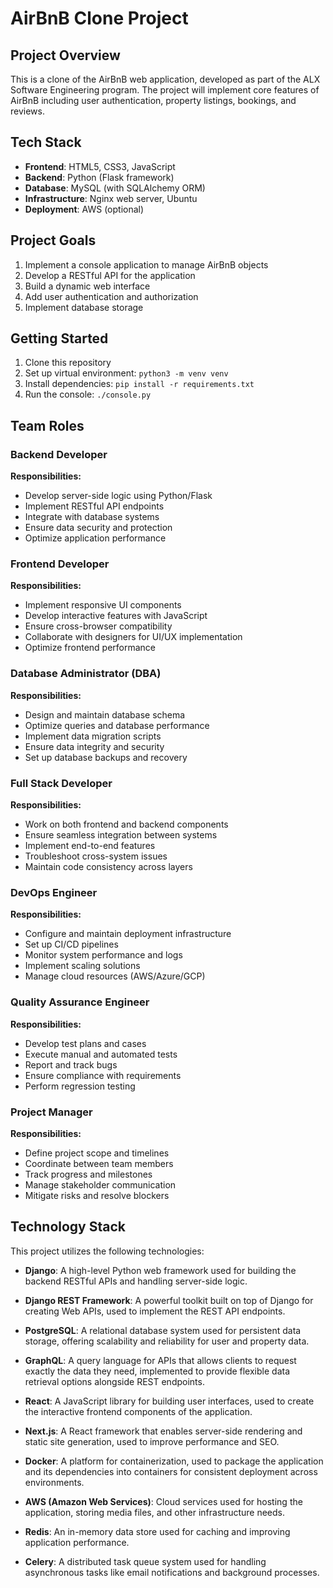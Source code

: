# AirBnB Clone Project

## Project Overview
This is a clone of the AirBnB web application, developed as part of the ALX Software Engineering program. The project will implement core features of AirBnB including user authentication, property listings, bookings, and reviews.

## Tech Stack
- **Frontend**: HTML5, CSS3, JavaScript
- **Backend**: Python (Flask framework)
- **Database**: MySQL (with SQLAlchemy ORM)
- **Infrastructure**: Nginx web server, Ubuntu
- **Deployment**: AWS (optional)

## Project Goals
1. Implement a console application to manage AirBnB objects
2. Develop a RESTful API for the application
3. Build a dynamic web interface
4. Add user authentication and authorization
5. Implement database storage

## Getting Started
1. Clone this repository
2. Set up virtual environment: `python3 -m venv venv`
3. Install dependencies: `pip install -r requirements.txt`
4. Run the console: `./console.py`

## Team Roles

### Backend Developer
**Responsibilities:**
- Develop server-side logic using Python/Flask
- Implement RESTful API endpoints
- Integrate with database systems
- Ensure data security and protection
- Optimize application performance

### Frontend Developer
**Responsibilities:**
- Implement responsive UI components
- Develop interactive features with JavaScript
- Ensure cross-browser compatibility
- Collaborate with designers for UI/UX implementation
- Optimize frontend performance

### Database Administrator (DBA)
**Responsibilities:**
- Design and maintain database schema
- Optimize queries and database performance
- Implement data migration scripts
- Ensure data integrity and security
- Set up database backups and recovery

### Full Stack Developer
**Responsibilities:**
- Work on both frontend and backend components
- Ensure seamless integration between systems
- Implement end-to-end features
- Troubleshoot cross-system issues
- Maintain code consistency across layers

### DevOps Engineer
**Responsibilities:**
- Configure and maintain deployment infrastructure
- Set up CI/CD pipelines
- Monitor system performance and logs
- Implement scaling solutions
- Manage cloud resources (AWS/Azure/GCP)

### Quality Assurance Engineer
**Responsibilities:**
- Develop test plans and cases
- Execute manual and automated tests
- Report and track bugs
- Ensure compliance with requirements
- Perform regression testing

### Project Manager
**Responsibilities:**
- Define project scope and timelines
- Coordinate between team members
- Track progress and milestones
- Manage stakeholder communication
- Mitigate risks and resolve blockers
## Technology Stack

This project utilizes the following technologies:

- **Django**: A high-level Python web framework used for building the backend RESTful APIs and handling server-side logic.
  
- **Django REST Framework**: A powerful toolkit built on top of Django for creating Web APIs, used to implement the REST API endpoints.

- **PostgreSQL**: A relational database system used for persistent data storage, offering scalability and reliability for user and property data.

- **GraphQL**: A query language for APIs that allows clients to request exactly the data they need, implemented to provide flexible data retrieval options alongside REST endpoints.

- **React**: A JavaScript library for building user interfaces, used to create the interactive frontend components of the application.

- **Next.js**: A React framework that enables server-side rendering and static site generation, used to improve performance and SEO.

- **Docker**: A platform for containerization, used to package the application and its dependencies into containers for consistent deployment across environments.

- **AWS (Amazon Web Services)**: Cloud services used for hosting the application, storing media files, and other infrastructure needs.

- **Redis**: An in-memory data store used for caching and improving application performance.

- **Celery**: A distributed task queue system used for handling asynchronous tasks like email notifications and background processes.